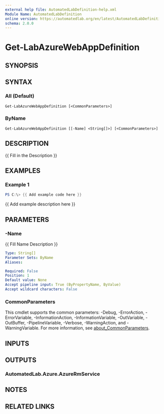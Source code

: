 ```yaml
---
external help file: AutomatedLabDefinition-help.xml
Module Name: AutomatedLabDefinition
online version: https://automatedlab.org/en/latest/AutomatedLabDefinition/en-us/Get-LabAzureWebAppDefinition
schema: 2.0.0
---
```


# Get-LabAzureWebAppDefinition

## SYNOPSIS

## SYNTAX

### All (Default)
```
Get-LabAzureWebAppDefinition [<CommonParameters>]
```

### ByName
```
Get-LabAzureWebAppDefinition [[-Name] <String[]>] [<CommonParameters>]
```

## DESCRIPTION
{{ Fill in the Description }}

## EXAMPLES

### Example 1
```powershell
PS C:\> {{ Add example code here }}
```

{{ Add example description here }}

## PARAMETERS

### -Name
{{ Fill Name Description }}

```yaml
Type: String[]
Parameter Sets: ByName
Aliases:

Required: False
Position: 1
Default value: None
Accept pipeline input: True (ByPropertyName, ByValue)
Accept wildcard characters: False
```

### CommonParameters
This cmdlet supports the common parameters: -Debug, -ErrorAction, -ErrorVariable, -InformationAction, -InformationVariable, -OutVariable, -OutBuffer, -PipelineVariable, -Verbose, -WarningAction, and -WarningVariable. For more information, see [about_CommonParameters](http://go.microsoft.com/fwlink/?LinkID=113216).

## INPUTS

## OUTPUTS

### AutomatedLab.Azure.AzureRmService
## NOTES

## RELATED LINKS

